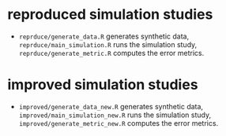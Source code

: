 # reproduced simulation studies

* `reprduce/generate_data.R` generates synthetic data, `reprduce/main_simulation.R` runs the simulation study, `reprduce/generate_metric.R` computes the error metrics.

# improved simulation studies

* `improved/generate_data_new.R` generates synthetic data, `improved/main_simulation_new.R` runs the simulation study, `improved/generate_metric_new.R` computes the error metrics.
